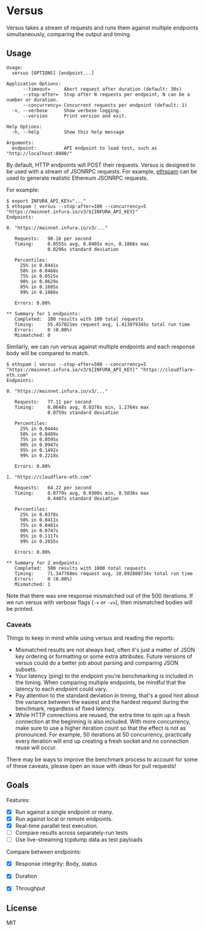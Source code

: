 # Versus

Versus takes a stream of requests and runs them against multiple endpoints
simultaneously, comparing the output and timing.

## Usage

```
Usage:
  versus [OPTIONS] [endpoint...]

Application Options:
      --timeout=     Abort request after duration (default: 30s)
      --stop-after=  Stop after N requests per endpoint, N can be a number or duration.
      --concurrency= Concurrent requests per endpoint (default: 1)
  -v, --verbose      Show verbose logging.
      --version      Print version and exit.

Help Options:
  -h, --help         Show this help message

Arguments:
  endpoint:          API endpoint to load test, such as "http://localhost:8080/"
```

By default, HTTP endpoints will POST their requests. Versus is designed to be
used with a stream of JSONRPC requests. For example,
[ethspam](https://github.com/shazow/ethspam) can be used to generate realistic
Ethereum JSONRPC requests.

For example:

```
$ export INFURA_API_KEY="..."
$ ethspam | versus --stop-after=100 --concurrency=5 "https://mainnet.infura.io/v3/${INFURA_API_KEY}"
Endpoints:

0. "https://mainnet.infura.io/v3/..."

   Requests:   90.16 per second
   Timing:     0.0555s avg, 0.0405s min, 0.1866s max
               0.0296s standard deviation

   Percentiles:
     25% in 0.0441s
     50% in 0.0468s
     75% in 0.0515s
     90% in 0.0629s
     95% in 0.1685s
     99% in 0.1866s

   Errors: 0.00%

** Summary for 1 endpoints:
   Completed:  100 results with 100 total requests
   Timing:     55.457821ms request avg, 1.413079345s total run time
   Errors:     0 (0.00%)
   Mismatched: 0
```

Similarly, we can run versus against multiple endpoints and each response body will be compared to match.

```
$ ethspam | versus --stop-after=500 --concurrency=5 "https://mainnet.infura.io/v3/${INFURA_API_KEY}" "https://cloudflare-eth.com"
Endpoints:

0. "https://mainnet.infura.io/v3/..."

   Requests:   77.11 per second
   Timing:     0.0648s avg, 0.0378s min, 1.2764s max
               0.0759s standard deviation

   Percentiles:
     25% in 0.0444s
     50% in 0.0489s
     75% in 0.0595s
     90% in 0.0947s
     95% in 0.1492s
     99% in 0.2218s

   Errors: 0.00%

1. "https://cloudflare-eth.com"

   Requests:   64.22 per second
   Timing:     0.0779s avg, 0.0300s min, 8.5036s max
               0.4407s standard deviation

   Percentiles:
     25% in 0.0378s
     50% in 0.0411s
     75% in 0.0481s
     90% in 0.0747s
     95% in 0.1117s
     99% in 0.2655s

   Errors: 0.00%

** Summary for 2 endpoints:
   Completed:  500 results with 1000 total requests
   Timing:     71.347768ms request avg, 10.092800734s total run time
   Errors:     0 (0.00%)
   Mismatched: 1
```

Note that there was one response mismatched out of the 500 iterations. If we
run versus with verbose flags (`-v` or `-vv`), then mismatched bodies will be
printed.

### Caveats

Things to keep in mind while using versus and reading the reports:

- Mismatched results are not always bad, often it's just a matter of JSON
  key ordering or formatting or some extra attributes. Future versions of
  versus could do a better job about parsing and comparing JSON subsets.
- Your latency (ping) to the endpoint you're benchmarking is included in the
  timing. When comparing multiple endpoints, be mindful that the latency to
  each endpoint could vary.
- Pay attention to the standard deviation in timing, that's a good hint about
  the variance between the easiest and the hardest request during the
  benchmark, regardless of fixed latency.
- While HTTP connections are reused, the extra time to spin up a fresh
  connection at the beginning is also included. With more concurrency, make
  sure to use a higher iteration count so that the effect is not as pronounced.
  For example, 50 iterations at 50 concurrency, practically every iteration
  will end up creating a fresh socket and no connection reuse will occur.

There may be ways to improve the benchmark process to account for some of these
caveats, please open an issue with ideas for pull requests!

## Goals

Features:

- [x] Run against a single endpoint or many.
- [x] Run against local or remote endpoints.
- [x] Real-time parallel test execution.
- [ ] Compare results across separately-run tests
- [ ] Use live-streaming tcpdump data as test payloads

Compare between endpoints:

- [x] Response integrity: Body, status
- [x] Duration
- [x] Throughput


## License

MIT
